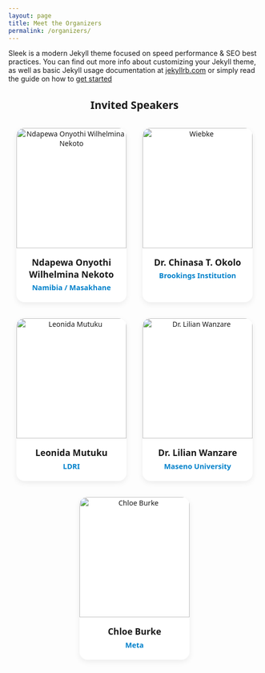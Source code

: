 ```yaml
---
layout: page
title: Meet the Organizers
permalink: /organizers/
---
```


Sleek is a modern Jekyll theme focused on speed performance & SEO best practices. You can find out more info about customizing your Jekyll theme, as well as basic Jekyll usage documentation at [jekyllrb.com](http://jekyllrb.com/) or simply read the guide on how to [get started](/getting-started)

<!-- =====  Speaker section  ===== -->
<style>
/* --- layout --- */
.speaker-section { text-align: center; font-family: system-ui, sans-serif; }
.speaker-grid    { display: flex; flex-wrap: wrap; gap: 2rem; justify-content: center; margin-top: 2rem; }

/* --- individual card --- */
.speaker-card {
  background: #fff;
  width: 220px;                /* tweak width as needed */
  border-radius: 1rem;
  box-shadow: 0 4px 12px rgba(0,0,0,.07);
  transition: transform .2s ease, box-shadow .2s ease;
}
.speaker-card:hover {          /* optional little hover lift */
  transform: translateY(-4px);
  box-shadow: 0 8px 16px rgba(0,0,0,.10);
}

/* --- card contents --- */
.speaker-card img {
  width: 100%;
  height: 240px;               /* keep faces equally tall */
  object-fit: cover;
  border-top-left-radius: 1rem;
  border-top-right-radius: 1rem;
}

.speaker-name  { font-weight: 700; font-size: 1.1rem; margin: 1rem .75rem .35rem; }
.speaker-affil { color: #0081cb; font-weight: 600; font-size: .9rem; margin-bottom: 1.25rem; }
</style>

<div class="speaker-section">
  <h2>Invited Speakers</h2>

  <div class="speaker-grid">
    <!-- Speaker 1 -->
    <div class="speaker-card">
      <img src="" alt="Ndapewa Onyothi Wilhelmina Nekoto" />
      <div class="speaker-name">Ndapewa Onyothi<br>Wilhelmina Nekoto</div>
      <div class="speaker-affil">Namibia / Masakhane</div>
    </div>

<!-- Speaker 2 -->
<div class="speaker-card">
    <img src="{{ site.url }}{{ site.baseurl }}/assets/img/organizer/wiebke.jpg" alt="Wiebke" />
    <div class="speaker-name">Dr. Chinasa T. Okolo</div>
    <div class="speaker-affil">Brookings Institution</div>
</div>

<!-- Speaker 3 -->
<div class="speaker-card">
    <img src="https://placehold.co/400x400" alt="Leonida Mutuku" />
    <div class="speaker-name">Leonida Mutuku</div>
    <div class="speaker-affil">LDRI</div>
</div>

<!-- Speaker 4 -->
<div class="speaker-card">
    <img src="https://placehold.co/400x400" alt="Dr. Lilian Wanzare" />
    <div class="speaker-name">Dr. Lilian Wanzare</div>
    <div class="speaker-affil">Maseno University</div>
</div>

<!-- Speaker 5 -->
<div class="speaker-card">
    <img src="https://placehold.co/400x400" alt="Chloe Burke" />
    <div class="speaker-name">Chloe Burke</div>
    <div class="speaker-affil">Meta</div>
</div>
</div>
</div>
